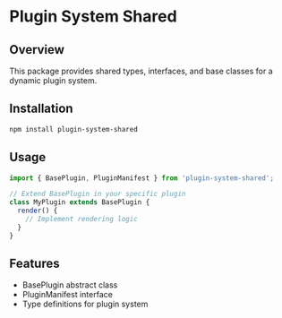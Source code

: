# Plugin System Shared

## Overview
This package provides shared types, interfaces, and base classes for a dynamic plugin system.

## Installation
```bash
npm install plugin-system-shared
```

## Usage
```typescript
import { BasePlugin, PluginManifest } from 'plugin-system-shared';

// Extend BasePlugin in your specific plugin
class MyPlugin extends BasePlugin {
  render() {
    // Implement rendering logic
  }
}
```

## Features
- BasePlugin abstract class
- PluginManifest interface
- Type definitions for plugin system
